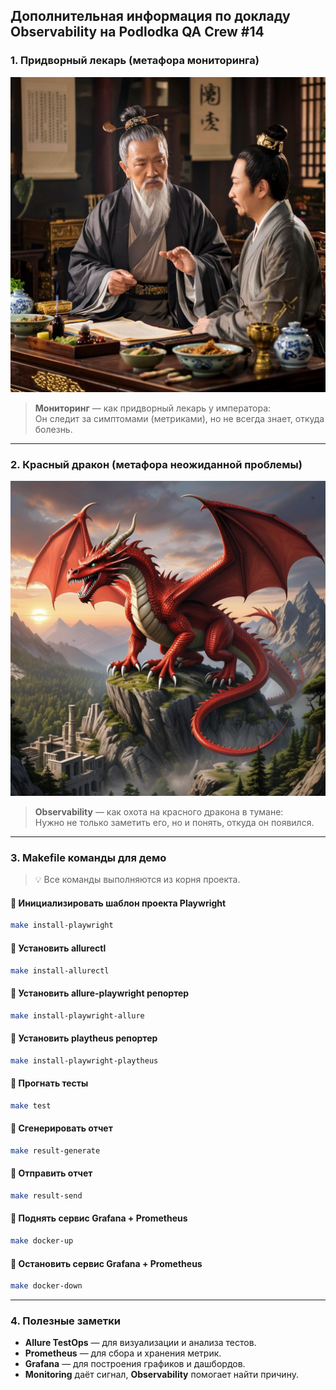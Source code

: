 ## Дополнительная информация по докладу Observability на Podlodka QA Crew #14

### 1. Придворный лекарь (метафора мониторинга)

![Придворный лекарь](img/img_1.jpg)

> **Мониторинг** — как придворный лекарь у императора:  
> Он следит за симптомами (метриками), но не всегда знает, откуда болезнь.

---

### 2. Красный дракон (метафора неожиданной проблемы)

![Красный дракон](img/img_2.jpg)

> **Observability** — как охота на красного дракона в тумане:  
> Нужно не только заметить его, но и понять, откуда он появился.

---

### 3. Makefile команды для демо

> 💡 Все команды выполняются из корня проекта.

#### 🔹 Инициализировать шаблон проекта Playwright
```bash
make install-playwright
```

#### 🔹 Установить allurectl
```bash
make install-allurectl
```

#### 🔹 Установить allure-playwright репортер
```bash
make install-playwright-allure
```

#### 🔹 Установить playtheus репортер
```bash
make install-playwright-playtheus
```

#### 🔹 Прогнать тесты
```bash
make test
```

#### 🔹 Сгенерировать отчет
```bash
make result-generate
```

#### 🔹 Отправить отчет
```bash
make result-send
```

#### 🔹 Поднять сервис Grafana + Prometheus
```bash
make docker-up
```

#### 🔹 Остановить сервис Grafana + Prometheus
```bash
make docker-down
```

---

### 4. Полезные заметки

- **Allure TestOps** — для визуализации и анализа тестов.
- **Prometheus** — для сбора и хранения метрик.
- **Grafana** — для построения графиков и дашбордов.
- **Monitoring** даёт сигнал, **Observability** помогает найти причину.